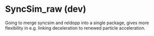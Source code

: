 # SyncSim_raw (dev)

Going to merge syncsim and reldopp into a single package, gives more flexibility in e.g. linking deceleration to renewed particle acceleration.
